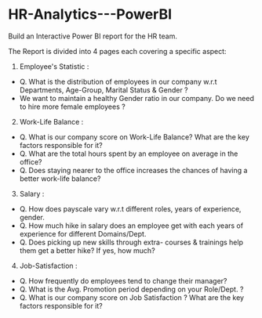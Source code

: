 # HR-Analytics---PowerBI
Build an Interactive Power BI report for the HR team.

The Report is divided into 4 pages each covering a specific aspect:

1) Employee's Statistic :

  -  Q. What is the distribution of employees in our company w.r.t Departments, Age-Group, Marital Status & Gender ?
  - We want to maintain a healthy Gender ratio in our company. Do we need to hire more female employees ?

2) Work-Life Balance :

  - Q. What is our company score on Work-Life Balance? What are the key factors responsible for it?
  - Q. What are the total hours spent by an employee on average in the office? 
  - Q. Does staying nearer to the office increases the chances of having a better work-life balance?

3) Salary :

  - Q. How does payscale vary w.r.t different roles, years of experience, gender.
  - Q. How much hike in salary does an employee get with each years of experience for different Domains/Dept.
  - Q. Does picking up new skills through extra- courses & trainings help them get a better hike? If yes, how much?
  
 4) Job-Satisfaction :

  - Q.  How frequently do employees tend to change their manager?
  - Q.  What is the Avg. Promotion period depending on your Role/Dept. ?
  - Q.  What is our company score on Job Satisfaction ? What are the key factors responsible for it?

